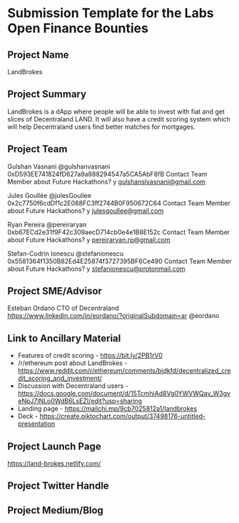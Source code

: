 # Submission Template for the Labs Open Finance Bounties

## Project Name
LandBrokes

## Project Summary
LandBrokes is a dApp where people will be able to invest with fiat and get slices of Decentraland LAND. It will also have a credit scoring system which will help Decentraland users find better matches for mortgages.

## Project Team

Gulshan Vasnani
@gulshanvasnani
0xD593EE741824fD627a9a888294547a5CA5AbF8fB
Contact Team Member about Future Hackathons? y gulshanslvasnani@gmail.com

Jules Goullée
@julesGoullee
0x2c7750f6cdDf1c2E088FC3ff2744B0F950672C64
Contact Team Member about Future Hackathons? y julesgoullee@gmail.com

Ryan Pereira
@pereiraryan
0xb67ECd2e31f9F42c309aecD714cb0e4e1B8E152c
Contact Team Member about Future Hackathons? y pereiraryan.rp@gmail.com

Stefan-Codrin Ionescu
@stefanionescu
0x5581364f1350B82Ed4E25874f3727395BF6Ce490
Contact Team Member about Future Hackathons? y stefanionescu@protonmail.com

## Project SME/Advisor
Esteban Ordano
CTO of Decentraland
https://www.linkedin.com/in/eordano/?originalSubdomain=ar
@eordano

## Link to Ancillary Material

* Features of credit scoring - https://bit.ly/2PB1rV0
* /r/ethereum post about LandBrokes - https://www.reddit.com/r/ethereum/comments/bidkfd/decentralized_credit_scoring_and_investment/
* Discussion with Decentraland users - https://docs.google.com/document/d/15TcmhiAd8Vg0YWVWQav_W3gveNpJ7lNLo0WdB6LsEZI/edit?usp=sharing
* Landing page - https://mailchi.mp/9cb7025812a1/landbrokes
* Deck - https://create.piktochart.com/output/37498176-untitled-presentation

## Project Launch Page

https://land-brokes.netlify.com/

## Project Twitter Handle

## Project Medium/Blog
